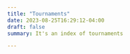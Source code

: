 ```yaml
---
title: "Tournaments"
date: 2023-08-25T16:29:12-04:00
draft: false
summary: It's an index of tournaments

---
```


